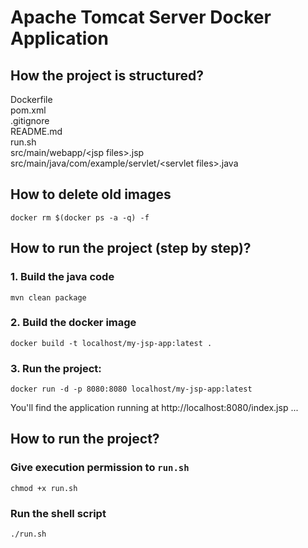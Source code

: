 # Apache Tomcat Server Docker Application

## How the project is structured?
  
Dockerfile <br>
pom.xml <br>
.gitignore <br>
README.md <br>
run.sh <br>
src/main/webapp/\<jsp files>.jsp <br>
src/main/java/com/example/servlet/\<servlet files>.java




## How to delete old images
```
docker rm $(docker ps -a -q) -f 
```
## How to run the project (step by step)?

### 1. Build the java code
```
mvn clean package
```
### 2. Build the docker image
```
docker build -t localhost/my-jsp-app:latest .
```
### 3. Run the project:
```
docker run -d -p 8080:8080 localhost/my-jsp-app:latest
```
You'll find the application running at
http://localhost:8080/index.jsp
...

## How to run the project?
### Give execution permission to `run.sh`
```
chmod +x run.sh
```
### Run the shell script
```
./run.sh
```
